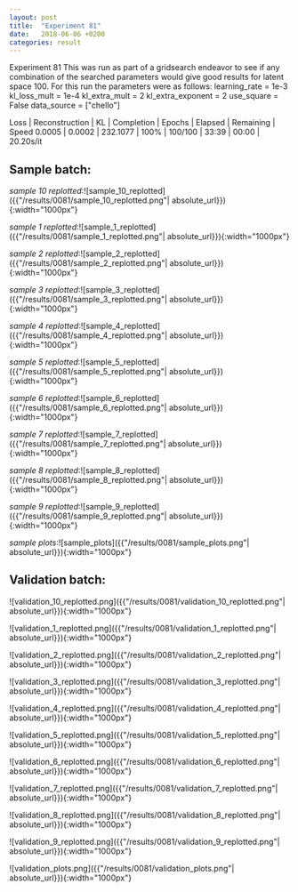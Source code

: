 ```yaml
---
layout: post
title:  "Experiment 81"
date:   2018-06-06 +0200
categories: result
---
```

Experiment 81
This was run as part of a gridsearch endeavor to see if any combination of the searched parameters would give good results for latent space 100.
For this run the parameters were as follows:
learning_rate = 1e-3
kl_loss_mult = 1e-4
kl_extra_mult = 2
kl_extra_exponent = 2
use_square = False
data_source = ["chello"]

Loss | Reconstruction | KL | Completion | Epochs | Elapsed | Remaining | Speed
0.0005 | 0.0002 | 232.1077 | 100% | 100/100 | 33:39 | 00:00 | 20.20s/it



## **Sample batch**:

_sample 10 replotted_:![sample_10_replotted]({{"/results/0081/sample_10_replotted.png"| absolute_url}}){:width="1000px"}

_sample 1 replotted_:![sample_1_replotted]({{"/results/0081/sample_1_replotted.png"| absolute_url}}){:width="1000px"}

_sample 2 replotted_:![sample_2_replotted]({{"/results/0081/sample_2_replotted.png"| absolute_url}}){:width="1000px"}

_sample 3 replotted_:![sample_3_replotted]({{"/results/0081/sample_3_replotted.png"| absolute_url}}){:width="1000px"}

_sample 4 replotted_:![sample_4_replotted]({{"/results/0081/sample_4_replotted.png"| absolute_url}}){:width="1000px"}

_sample 5 replotted_:![sample_5_replotted]({{"/results/0081/sample_5_replotted.png"| absolute_url}}){:width="1000px"}

_sample 6 replotted_:![sample_6_replotted]({{"/results/0081/sample_6_replotted.png"| absolute_url}}){:width="1000px"}

_sample 7 replotted_:![sample_7_replotted]({{"/results/0081/sample_7_replotted.png"| absolute_url}}){:width="1000px"}

_sample 8 replotted_:![sample_8_replotted]({{"/results/0081/sample_8_replotted.png"| absolute_url}}){:width="1000px"}

_sample 9 replotted_:![sample_9_replotted]({{"/results/0081/sample_9_replotted.png"| absolute_url}}){:width="1000px"}

_sample plots_:![sample_plots]({{"/results/0081/sample_plots.png"| absolute_url}}){:width="1000px"}

## **Validation batch**:

![validation_10_replotted.png]({{"/results/0081/validation_10_replotted.png"| absolute_url}}){:width="1000px"}

![validation_1_replotted.png]({{"/results/0081/validation_1_replotted.png"| absolute_url}}){:width="1000px"}

![validation_2_replotted.png]({{"/results/0081/validation_2_replotted.png"| absolute_url}}){:width="1000px"}

![validation_3_replotted.png]({{"/results/0081/validation_3_replotted.png"| absolute_url}}){:width="1000px"}

![validation_4_replotted.png]({{"/results/0081/validation_4_replotted.png"| absolute_url}}){:width="1000px"}

![validation_5_replotted.png]({{"/results/0081/validation_5_replotted.png"| absolute_url}}){:width="1000px"}

![validation_6_replotted.png]({{"/results/0081/validation_6_replotted.png"| absolute_url}}){:width="1000px"}

![validation_7_replotted.png]({{"/results/0081/validation_7_replotted.png"| absolute_url}}){:width="1000px"}

![validation_8_replotted.png]({{"/results/0081/validation_8_replotted.png"| absolute_url}}){:width="1000px"}

![validation_9_replotted.png]({{"/results/0081/validation_9_replotted.png"| absolute_url}}){:width="1000px"}

![validation_plots.png]({{"/results/0081/validation_plots.png"| absolute_url}}){:width="1000px"}
